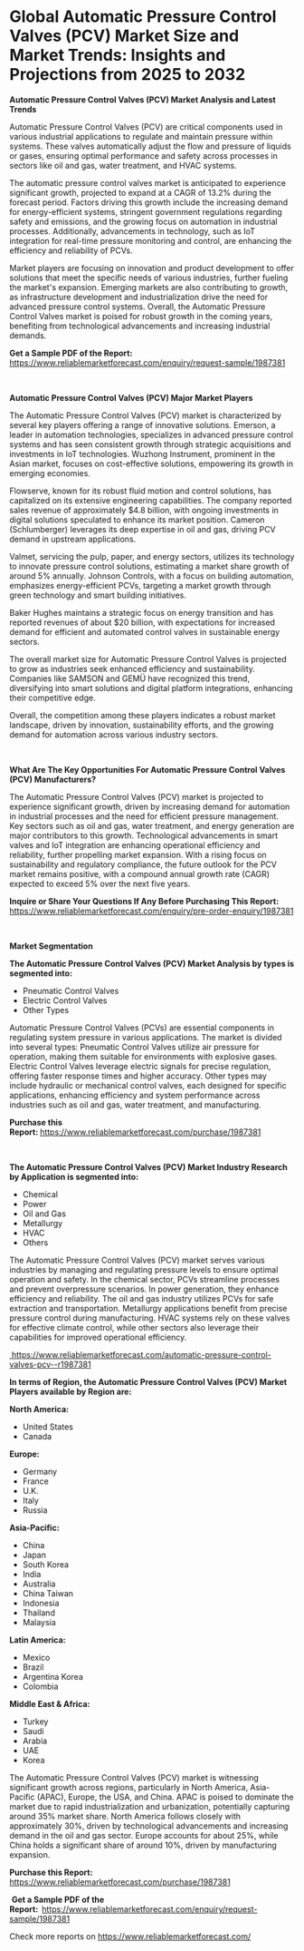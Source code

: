<p><h1>Global Automatic Pressure Control Valves (PCV) Market Size and Market Trends: Insights and Projections from 2025 to 2032</h1></p><p><strong>Automatic Pressure Control Valves (PCV) Market Analysis and Latest Trends</strong></p>
<p><p>Automatic Pressure Control Valves (PCV) are critical components used in various industrial applications to regulate and maintain pressure within systems. These valves automatically adjust the flow and pressure of liquids or gases, ensuring optimal performance and safety across processes in sectors like oil and gas, water treatment, and HVAC systems.</p><p>The automatic pressure control valves market is anticipated to experience significant growth, projected to expand at a CAGR of 13.2% during the forecast period. Factors driving this growth include the increasing demand for energy-efficient systems, stringent government regulations regarding safety and emissions, and the growing focus on automation in industrial processes. Additionally, advancements in technology, such as IoT integration for real-time pressure monitoring and control, are enhancing the efficiency and reliability of PCVs. </p><p>Market players are focusing on innovation and product development to offer solutions that meet the specific needs of various industries, further fueling the market's expansion. Emerging markets are also contributing to growth, as infrastructure development and industrialization drive the need for advanced pressure control systems. Overall, the Automatic Pressure Control Valves market is poised for robust growth in the coming years, benefiting from technological advancements and increasing industrial demands.</p></p>
<p><strong>Get a Sample PDF of the Report:&nbsp;</strong> <a href="https://www.reliablemarketforecast.com/enquiry/request-sample/1987381?utm_campaign=2288&utm_medium=2&utm_source=Github&utm_content=ia&utm_term=02032025&utm_id=automatic-pressure-control-valves-pcv">https://www.reliablemarketforecast.com/enquiry/request-sample/1987381</a></p>
<p>&nbsp;</p>
<p><strong>Automatic Pressure Control Valves (PCV) Major Market Players</strong></p>
<p><p>The Automatic Pressure Control Valves (PCV) market is characterized by several key players offering a range of innovative solutions. Emerson, a leader in automation technologies, specializes in advanced pressure control systems and has seen consistent growth through strategic acquisitions and investments in IoT technologies. Wuzhong Instrument, prominent in the Asian market, focuses on cost-effective solutions, empowering its growth in emerging economies.</p><p>Flowserve, known for its robust fluid motion and control solutions, has capitalized on its extensive engineering capabilities. The company reported sales revenue of approximately $4.8 billion, with ongoing investments in digital solutions speculated to enhance its market position. Cameron (Schlumberger) leverages its deep expertise in oil and gas, driving PCV demand in upstream applications.</p><p>Valmet, servicing the pulp, paper, and energy sectors, utilizes its technology to innovate pressure control solutions, estimating a market share growth of around 5% annually. Johnson Controls, with a focus on building automation, emphasizes energy-efficient PCVs, targeting a market growth through green technology and smart building initiatives.</p><p>Baker Hughes maintains a strategic focus on energy transition and has reported revenues of about $20 billion, with expectations for increased demand for efficient and automated control valves in sustainable energy sectors.</p><p>The overall market size for Automatic Pressure Control Valves is projected to grow as industries seek enhanced efficiency and sustainability. Companies like SAMSON and GEMÜ have recognized this trend, diversifying into smart solutions and digital platform integrations, enhancing their competitive edge.</p><p>Overall, the competition among these players indicates a robust market landscape, driven by innovation, sustainability efforts, and the growing demand for automation across various industry sectors.</p></p>
<p>&nbsp;</p>
<p><strong>What Are The Key Opportunities For Automatic Pressure Control Valves (PCV) Manufacturers?</strong></p>
<p><p>The Automatic Pressure Control Valves (PCV) market is projected to experience significant growth, driven by increasing demand for automation in industrial processes and the need for efficient pressure management. Key sectors such as oil and gas, water treatment, and energy generation are major contributors to this growth. Technological advancements in smart valves and IoT integration are enhancing operational efficiency and reliability, further propelling market expansion. With a rising focus on sustainability and regulatory compliance, the future outlook for the PCV market remains positive, with a compound annual growth rate (CAGR) expected to exceed 5% over the next five years.</p></p>
<p><strong>Inquire or Share Your Questions If Any Before Purchasing This Report:</strong> <a href="https://www.reliablemarketforecast.com/enquiry/pre-order-enquiry/1987381?utm_campaign=2288&utm_medium=2&utm_source=Github&utm_content=ia&utm_term=02032025&utm_id=automatic-pressure-control-valves-pcv">https://www.reliablemarketforecast.com/enquiry/pre-order-enquiry/1987381</a></p>
<p>&nbsp;</p>
<p><strong>Market Segmentation</strong></p>
<p><strong>The Automatic Pressure Control Valves (PCV) Market Analysis by types is segmented into:</strong></p>
<p><ul><li>Pneumatic Control Valves</li><li>Electric Control Valves</li><li>Other Types</li></ul></p>
<p><p>Automatic Pressure Control Valves (PCVs) are essential components in regulating system pressure in various applications. The market is divided into several types: Pneumatic Control Valves utilize air pressure for operation, making them suitable for environments with explosive gases. Electric Control Valves leverage electric signals for precise regulation, offering faster response times and higher accuracy. Other types may include hydraulic or mechanical control valves, each designed for specific applications, enhancing efficiency and system performance across industries such as oil and gas, water treatment, and manufacturing.</p></p>
<p><strong>Purchase this Report:&nbsp;</strong><a href="https://www.reliablemarketforecast.com/purchase/1987381?utm_campaign=2288&utm_medium=2&utm_source=Github&utm_content=ia&utm_term=02032025&utm_id=automatic-pressure-control-valves-pcv">https://www.reliablemarketforecast.com/purchase/1987381</a></p>
<p>&nbsp;</p>
<p><strong>The Automatic Pressure Control Valves (PCV) Market Industry Research by Application is segmented into:</strong></p>
<p><ul><li>Chemical</li><li>Power</li><li>Oil and Gas</li><li>Metallurgy</li><li>HVAC</li><li>Others</li></ul></p>
<p><p>The Automatic Pressure Control Valves (PCV) market serves various industries by managing and regulating pressure levels to ensure optimal operation and safety. In the chemical sector, PCVs streamline processes and prevent overpressure scenarios. In power generation, they enhance efficiency and reliability. The oil and gas industry utilizes PCVs for safe extraction and transportation. Metallurgy applications benefit from precise pressure control during manufacturing. HVAC systems rely on these valves for effective climate control, while other sectors also leverage their capabilities for improved operational efficiency.</p></p>
<p><a href="https://www.reliablemarketforecast.com/automatic-pressure-control-valves-pcv--r1987381?utm_campaign=2288&utm_medium=2&utm_source=Github&utm_content=ia&utm_term=02032025&utm_id=automatic-pressure-control-valves-pcv">&nbsp;https://www.reliablemarketforecast.com/automatic-pressure-control-valves-pcv--r1987381</a></p>
<p><strong>In terms of Region, the Automatic Pressure Control Valves (PCV) Market Players available by Region are:</strong></p>
<p>
    <p> <strong> North America: </strong>
        <ul>
            <li>United States</li>
            <li>Canada</li>
        </ul>
        </p> 
    <p> <strong> Europe: </strong>
        <ul>
            <li>Germany</li>
            <li>France</li>
            <li>U.K.</li>
            <li>Italy</li>
            <li>Russia</li>
        </ul>
        </p> 
    <p> <strong> Asia-Pacific: </strong>
        <ul>
            <li>China</li>
            <li>Japan</li>
            <li>South Korea</li>
            <li>India</li>
            <li>Australia</li>
            <li>China Taiwan</li>
            <li>Indonesia</li>
            <li>Thailand</li>
            <li>Malaysia</li>
        </ul>
        </p> 
    <p> <strong> Latin America: </strong>
        <ul>
            <li>Mexico</li>
            <li>Brazil</li>
            <li>Argentina Korea</li>
            <li>Colombia</li>
        </ul>
        </p> 
    <p> <strong> Middle East & Africa: </strong>
        <ul>
            <li>Turkey</li>
            <li>Saudi</li>
            <li>Arabia</li>
            <li>UAE</li>
            <li>Korea</li>
        </ul>
    </p>
    </p>
<p><p>The Automatic Pressure Control Valves (PCV) market is witnessing significant growth across regions, particularly in North America, Asia-Pacific (APAC), Europe, the USA, and China. APAC is poised to dominate the market due to rapid industrialization and urbanization, potentially capturing around 35% market share. North America follows closely with approximately 30%, driven by technological advancements and increasing demand in the oil and gas sector. Europe accounts for about 25%, while China holds a significant share of around 10%, driven by manufacturing expansion.</p></p>
<p><strong>Purchase this Report: </strong><a href="https://www.reliablemarketforecast.com/purchase/1987381?utm_campaign=2288&utm_medium=2&utm_source=Github&utm_content=ia&utm_term=02032025&utm_id=automatic-pressure-control-valves-pcv">https://www.reliablemarketforecast.com/purchase/1987381</a></p>
<p>&nbsp;<strong>Get a Sample PDF of the Report:&nbsp;&nbsp;</strong><a href="https://www.reliablemarketforecast.com/enquiry/request-sample/1987381?utm_campaign=2288&utm_medium=2&utm_source=Github&utm_content=ia&utm_term=02032025&utm_id=automatic-pressure-control-valves-pcv">https://www.reliablemarketforecast.com/enquiry/request-sample/1987381</a></p>
<p><strong></strong></p>
<p>Check more reports on <a href="https://www.reliablemarketforecast.com/?utm_campaign=2288&utm_medium=2&utm_source=Github&utm_content=ia&utm_term=02032025&utm_id=automatic-pressure-control-valves-pcv">https://www.reliablemarketforecast.com/</a></p>